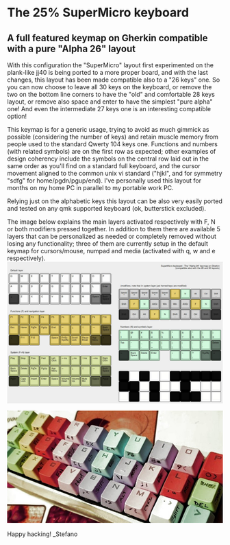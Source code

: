 # The 25% SuperMicro keyboard
## A full featured keymap on Gherkin compatible with a pure "Alpha 26" layout

With this configuration the "SuperMicro" layout first experimented on the plank-like jj40 is being ported to a more proper board, and with the last changes, this layout has been made compatible also to a "26 keys" one. So you can now choose to leave all 30 keys on the keyboard, or remove the two on the bottom line corners to have the "old" and comfortable 28 keys layout, or remove also space and enter to have the simplest "pure alpha" one! And even the intermediate 27 keys one is an interesting compatible option!

This keymap is for a generic usage, trying to avoid as much gimmick as possible (considering the number of keys) and retain muscle memory from people used to the standard Qwerty 104 keys one. Functions and numbers (with related symbols) are on the first row as expected; other examples of design coherency include the symbols on the central row laid out in the same order as you'll find on a standard full keyboard, and the cursor movement aligned to the common unix vi standard ("hjkl", and for symmetry "sdfg" for home/pgdn/pgup/end). I've personally used this layout for months on my home PC in parallel to my portable work PC.

Relying just on the alphabetic keys this layout can be also very easily ported and tested on any qmk supported keyboard (ok, butterstick excluded).

The image below explains the main layers activated respectively with F, N or both modifiers pressed together. In addition to them there are available 5 layers that can be personalized as needed or completely removed without losing any functionality; three of them are currently setup in the default keymap for cursors/mouse, numpad and media (activated with q, w and e respectively).
![layers](https://raw.githubusercontent.com/stevexyz/qmk_firmware/master/keyboards/40percentclub/gherkin/keymaps/stevexyz/newlayout262830.jpg)

![prototype](https://github.com/stevexyz/qmk_firmware/blob/master/keyboards/40percentclub/gherkin/keymaps/stevexyz/gherkin28.jpeg)

Happy hacking!
_Stefano
